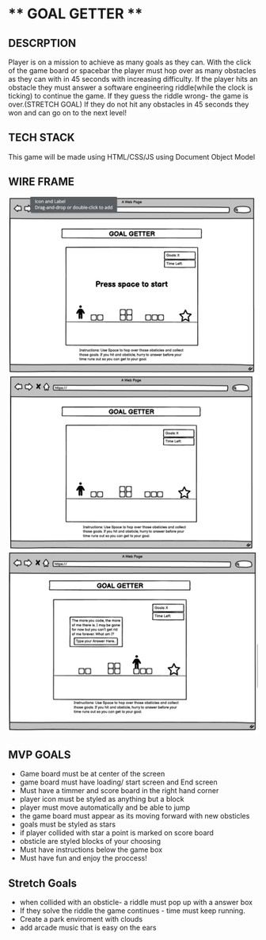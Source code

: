 # ** GOAL GETTER **

## DESCRPTION

Player is on a mission to achieve as many goals as they can. With the click of the game board or spacebar the player must hop over as many obstacles as they can with in 45 seconds with increasing difficulty. If the player hits an obstacle they must answer a software engineering riddle(while the clock is ticking) to continue the game. If they guess the riddle wrong- the game is over.(STRETCH GOAL) If they do not hit any obstacles in 45 seconds they won and can go on to the next level! 

## TECH STACK

This game will be made using HTML/CSS/JS using Document Object Model

## WIRE FRAME

![Image of start screen](images/Start%20Screen.png)
![Image of main screen](images/Main%20Screen.png)
![Image of collide screen](images/Collide%20Screen.png)

## MVP GOALS

- Game board must be at center of the screen
- game board must have loading/ start screen and End screen
- Must have a timmer and score board in the right hand corner 
- player icon must be styled as anything but a block
- player must move automatically and be able to jump
- the game board must appear as its moving forward with new obsticles
- goals must be styled as stars 
- if player collided with star a point is marked on score board
- obsticle are styled blocks of your choosing 
- Must have instructions below the game box
- Must have fun and enjoy the proccess! 


## Stretch Goals 

- when collided with an obsticle- a riddle must pop up with a answer box
- If they solve the riddle the game continues - time must keep running. 
- Create a park enviroment with clouds
- add arcade music that is  easy on the ears

